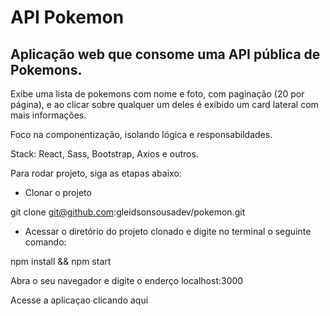 # API Pokemon

## Aplicação web que consome uma API pública de Pokemons.

Exibe uma lista de pokemons com nome e foto, com paginação (20 por página), e ao clicar sobre qualquer um deles é exibido um card lateral com mais informações.

Foco na componentização, isolando lógica e responsabildades.

Stack: React, Sass, Bootstrap, Axios e outros.

Para rodar projeto, siga as etapas abaixo:

- Clonar o projeto

git clone git@github.com:gleidsonsousadev/pokemon.git

- Acessar o diretório do projeto clonado e digite no terminal o seguinte comando:

npm install && npm start

Abra o seu navegador e digite o enderço localhost:3000

Acesse a aplicaçao clicando aqui
